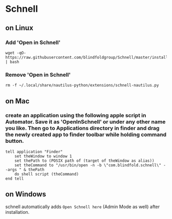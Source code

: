 # Schnell

## on Linux

### Add 'Open in Schnell'

```
wget -qO- https://raw.githubusercontent.com/blindfoldgroup/Schnell/master/install.sh | bash
```

### Remove 'Open in Schnell'

```
rm -f ~/.local/share/nautilus-python/extensions/schnell-nautilus.py

```

## on Mac
### create an application using the following apple script in Automator. Save it as 'OpenInSchnell' or under any other name you like. Then go to Applications directory in finder and drag the newly created app to finder toolbar while holding command button. 

```
tell application "Finder"
	set theWindow to window 1
	set thePath to (POSIX path of (target of theWindow as alias))
	set theCommand to "/usr/bin/open -n -b \"com.blindfold.schnell\" --args " & thePath
	do shell script (theCommand)
end tell
```

## on Windows

schnell automatically adds `Open Schnell here` (Admin Mode as well) after installation.
